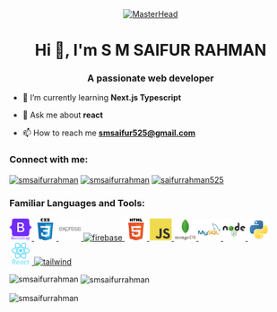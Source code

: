 <div align="center">
  <a href="https://saifur.io">
    <img src="https://i.ibb.co/THZb30L/github-header-image.png" alt="MasterHead">
  </a>
</div>
<h1 align="center">Hi 👋, I'm S M SAIFUR RAHMAN</h1>
<h3 align="center">A passionate web developer</h3>

- 🌱 I’m currently learning **Next.js Typescript**

- 💬 Ask me about **react**

- 📫 How to reach me **smsaifur525@gmail.com**

<h3 align="left">Connect with me:</h3>
<p align="left">
<a href="https://twitter.com/smsaifurrahman" target="blank"><img align="center" src="https://raw.githubusercontent.com/rahuldkjain/github-profile-readme-generator/master/src/images/icons/Social/twitter.svg" alt="smsaifurrahman" height="30" width="40" /></a>
<a href="https://linkedin.com/in/smsaifurrahman" target="blank"><img align="center" src="https://raw.githubusercontent.com/rahuldkjain/github-profile-readme-generator/master/src/images/icons/Social/linked-in-alt.svg" alt="smsaifurrahman" height="30" width="40" /></a>
<a href="https://fb.com/saifurrahman525" target="blank"><img align="center" src="https://raw.githubusercontent.com/rahuldkjain/github-profile-readme-generator/master/src/images/icons/Social/facebook.svg" alt="saifurrahman525" height="30" width="40" /></a>
</p>

<h3 align="left"> Familiar Languages and Tools:</h3>
<p align="left"> <a href="https://getbootstrap.com" target="_blank" rel="noreferrer"> <img src="https://raw.githubusercontent.com/devicons/devicon/master/icons/bootstrap/bootstrap-plain-wordmark.svg" alt="bootstrap" width="40" height="40"/> </a> <a href="https://www.w3schools.com/css/" target="_blank" rel="noreferrer"> <img src="https://raw.githubusercontent.com/devicons/devicon/master/icons/css3/css3-original-wordmark.svg" alt="css3" width="40" height="40"/> </a> <a href="https://expressjs.com" target="_blank" rel="noreferrer"> <img src="https://raw.githubusercontent.com/devicons/devicon/master/icons/express/express-original-wordmark.svg" alt="express" width="40" height="40"/> </a> <a href="https://firebase.google.com/" target="_blank" rel="noreferrer"> <img src="https://www.vectorlogo.zone/logos/firebase/firebase-icon.svg" alt="firebase" width="40" height="40"/> </a> <a href="https://www.w3.org/html/" target="_blank" rel="noreferrer"> <img src="https://raw.githubusercontent.com/devicons/devicon/master/icons/html5/html5-original-wordmark.svg" alt="html5" width="40" height="40"/> </a> <a href="https://developer.mozilla.org/en-US/docs/Web/JavaScript" target="_blank" rel="noreferrer"> <img src="https://raw.githubusercontent.com/devicons/devicon/master/icons/javascript/javascript-original.svg" alt="javascript" width="40" height="40"/> </a> <a href="https://www.mongodb.com/" target="_blank" rel="noreferrer"> <img src="https://raw.githubusercontent.com/devicons/devicon/master/icons/mongodb/mongodb-original-wordmark.svg" alt="mongodb" width="40" height="40"/> </a> <a href="https://www.mysql.com/" target="_blank" rel="noreferrer"> <img src="https://raw.githubusercontent.com/devicons/devicon/master/icons/mysql/mysql-original-wordmark.svg" alt="mysql" width="40" height="40"/> </a> <a href="https://nodejs.org" target="_blank" rel="noreferrer"> <img src="https://raw.githubusercontent.com/devicons/devicon/master/icons/nodejs/nodejs-original-wordmark.svg" alt="nodejs" width="40" height="40"/> </a> <a href="https://www.python.org" target="_blank" rel="noreferrer"> <img src="https://raw.githubusercontent.com/devicons/devicon/master/icons/python/python-original.svg" alt="python" width="40" height="40"/> </a> <a href="https://reactjs.org/" target="_blank" rel="noreferrer"> <img src="https://raw.githubusercontent.com/devicons/devicon/master/icons/react/react-original-wordmark.svg" alt="react" width="40" height="40"/> </a> <a href="https://tailwindcss.com/" target="_blank" rel="noreferrer"> <img src="https://www.vectorlogo.zone/logos/tailwindcss/tailwindcss-icon.svg" alt="tailwind" width="40" height="40"/> </a> </p>

<p><img align="left" src="https://github-readme-stats.vercel.app/api/top-langs?username=smsaifurrahman&show_icons=true&locale=en&layout=compact" alt="smsaifurrahman" /></p>

<p>&nbsp;<img align="center" src="https://github-readme-stats.vercel.app/api?username=smsaifurrahman&show_icons=true&locale=en" alt="smsaifurrahman" /></p>

<p><img align="center" src="https://github-readme-streak-stats.herokuapp.com/?user=smsaifurrahman&show_icons=true&locale=en&layout=compact" alt="smsaifurrahman" /></p>
